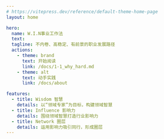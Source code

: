 ```yaml
---
# https://vitepress.dev/reference/default-theme-home-page
layout: home

hero:
  name: W.I.N事业工作法
  text:
  tagline: 不内卷、高稳定、有前景的职业发展路径
  actions:
    - theme: brand
      text: 开始阅读
      link: /docs/1-1_why_hard.md
    - theme: alt
      text: 动手实践
      link: /docs/about

features:
  - title: Wisdom 智慧
    details: 以“领域专家”为目标，构建领域智慧
  - title: Influence 影响力
    details: 围绕领域智慧打造行业影响力
  - title: Network 圈层
    details: 运用影响力吸引同行，形成圈层
---
```

